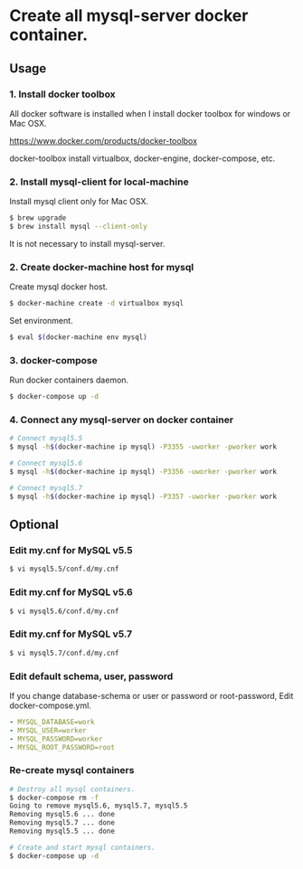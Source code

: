 Create all mysql-server docker container.
====

## Usage

### 1. Install docker toolbox

All docker software is installed when I install docker toolbox for windows or Mac OSX.

https://www.docker.com/products/docker-toolbox

docker-toolbox install virtualbox, docker-engine, docker-compose, etc.

### 2. Install mysql-client for local-machine

Install mysql client only for Mac OSX.
```bash
$ brew upgrade
$ brew install mysql --client-only
```

It is not necessary to install mysql-server.

### 2. Create docker-machine host for mysql

Create mysql docker host.

```bash
$ docker-machine create -d virtualbox mysql
```

Set environment.

```bash
$ eval $(docker-machine env mysql)
```

### 3. docker-compose

Run docker containers daemon.

```bash
$ docker-compose up -d
```

### 4. Connect any mysql-server on docker container

```bash
# Connect mysql5.5
$ mysql -h$(docker-machine ip mysql) -P3355 -uworker -pworker work

# Connect mysql5.6
$ mysql -h$(docker-machine ip mysql) -P3356 -uworker -pworker work

# Connect mysql5.7
$ mysql -h$(docker-machine ip mysql) -P3357 -uworker -pworker work
```

## Optional

### Edit my.cnf for MySQL v5.5

```bash
$ vi mysql5.5/conf.d/my.cnf
```

### Edit my.cnf for MySQL v5.6

```bash
$ vi mysql5.6/conf.d/my.cnf
```

### Edit my.cnf for MySQL v5.7

```bash
$ vi mysql5.7/conf.d/my.cnf
```

### Edit default schema, user, password

If you change database-schema or user or password or root-password, Edit docker-compose.yml.

```yml
- MYSQL_DATABASE=work
- MYSQL_USER=worker
- MYSQL_PASSWORD=worker
- MYSQL_ROOT_PASSWORD=root
```

### Re-create mysql containers

```bash
# Destroy all mysql containers.
$ docker-compose rm -f
Going to remove mysql5.6, mysql5.7, mysql5.5
Removing mysql5.6 ... done
Removing mysql5.7 ... done
Removing mysql5.5 ... done

# Create and start mysql containers.
$ docker-compose up -d
```

